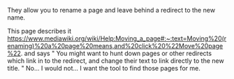 
They allow you to rename a page and leave behind a redirect to the new name.

This page describes it
https://www.mediawiki.org/wiki/Help:Moving_a_page#:~:text=Moving%20(renaming)%20a%20page%20means,and%20click%20%22Move%20page%22.
and says
" You might want to hunt down pages or other redirects which link in to the redirect, and change their text to link directly to the new title. "
No... I would not... I want the tool to find those pages for me.
